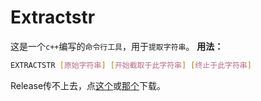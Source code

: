 # Extractstr
这是一个`c++`编写的`命令行工具`，用于`提取字符串`。
**用法：**
```bash
EXTRACTSTR [原始字符串] [开始截取于此字符串] [终止于此字符串]
```
Release传不上去，点[这个](https://github.com/Tseshongfeeshur/Extractstr/raw/main/extractstr.exe)或[那个](extractstr.exe)下载。
